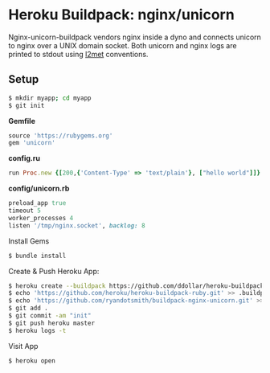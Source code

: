 # Heroku Buildpack: nginx/unicorn

Nginx-unicorn-buildpack vendors nginx inside a dyno and connects unicorn to nginx over a UNIX domain socket. Both unicorn and nginx logs are printed to stdout using [l2met](https://github.com/ryandotsmith/l2met) conventions.

## Setup

```bash
$ mkdir myapp; cd myapp
$ git init
```

**Gemfile**
```ruby
source 'https://rubygems.org'
gem 'unicorn'
```

**config.ru**
```ruby
run Proc.new {[200,{'Content-Type' => 'text/plain'}, ["hello world"]]}
```

**config/unicorn.rb**
```ruby
preload_app true
timeout 5
worker_processes 4
listen '/tmp/nginx.socket', backlog: 8
```

Install Gems
```bash
$ bundle install
```

Create & Push Heroku App:
```bash
$ heroku create --buildpack https://github.com/ddollar/heroku-buildpack-multi.git
$ echo 'https://github.com/heroku/heroku-buildpack-ruby.git' >> .buildpacks
$ echo 'https://github.com/ryandotsmith/buildpack-nginx-unicorn.git' >> .buildpacks
$ git add .
$ git commit -am "init"
$ git push heroku master
$ heroku logs -t
```

Visit App
```
$ heroku open
```

